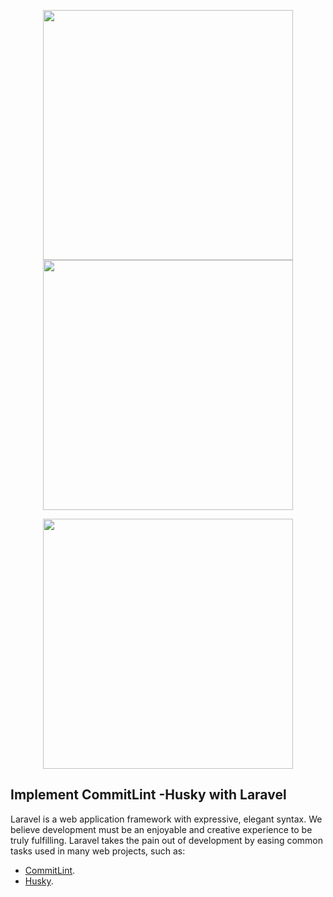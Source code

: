 <p align="center"><a href="https://laravel.com" target="_blank"><img src="https://raw.githubusercontent.com/laravel/art/master/logo-lockup/5%20SVG/2%20CMYK/1%20Full%20Color/laravel-logolockup-cmyk-red.svg" width="400"></a> <a href="https://commitlint.js.org/" target="_blank"><img src="https://commitlint.js.org/assets/commitlint.svg" width="400"></a></p>
<p align="center"><a href="https://commitlint.js.org/" target="_blank"><img src="https://commitlint.js.org/assets/commitlint.svg" width="400"></a></p>

## Implement CommitLint -Husky with Laravel

Laravel is a web application framework with expressive, elegant syntax. We believe development must be an enjoyable and creative experience to be truly fulfilling. Laravel takes the pain out of development by easing common tasks used in many web projects, such as:

- [CommitLint](https://commitlint.js.org/).
- [Husky](https://typicode.github.io/husky).

